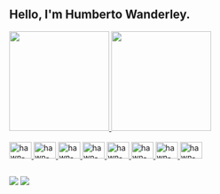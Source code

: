 ## Hello, I'm Humberto Wanderley.

<div>
  <a href="https://github.com/humbertowanderley">
  <img height="180em" src="https://github-readme-stats.vercel.app/api?username=humbertowanderley&show_icons=true&theme=dracula&include_all_commits=true&count_private=true"/>
  <img height="180em" src="https://github-readme-stats.vercel.app/api/top-langs/?username=humbertowanderley&layout=compact&langs_count=16&theme=dark"/>
</div>

<div style="display: inline_block"><br>
  <img alt="hawn-TS" height="30", width="40" src="https://cdn.jsdelivr.net/gh/devicons/devicon/icons/typescript/typescript-original.svg" />
  <img alt="hawn-aws" height="30", width="40" src="https://cdn.jsdelivr.net/gh/devicons/devicon/icons/amazonwebservices/amazonwebservices-original-wordmark.svg" />
  <img alt="hawn-docker" height="30", width="40" src="https://cdn.jsdelivr.net/gh/devicons/devicon/icons/docker/docker-original-wordmark.svg" />
  <img alt="hawn-k8s" height="30", width="40" src="https://cdn.jsdelivr.net/gh/devicons/devicon/icons/kubernetes/kubernetes-plain-wordmark.svg" />
  <img alt="hawn-C" height="30", width="40" src="https://cdn.jsdelivr.net/gh/devicons/devicon/icons/c/c-original.svg" />
  <img alt="hawn-java" height="30", width="40" src="https://cdn.jsdelivr.net/gh/devicons/devicon/icons/java/java-original-wordmark.svg" />
  <img alt="hawn-Gradle" height="30", width="40" src="https://cdn.jsdelivr.net/gh/devicons/devicon/icons/gradle/gradle-plain.svg" />
  <img alt="hawn-python" height="30", width="40" src="https://cdn.jsdelivr.net/gh/devicons/devicon/icons/python/python-original-wordmark.svg" />
</div>

  ##

<div>
  <a href="mailto:humberto.wanderley.neto@gmail.com" target="_blank"><img src="https://img.shields.io/badge/Gmail-D14836?style=for-the-badge&logo=gmail&logoColor=white" target="_blank"></a>
   <a href="https://www.linkedin.com/in/humberto-alves-wanderley-neto-3ab079174/" target="_blank"><img src=https://img.shields.io/badge/LinkedIn-0077B5?style=for-the-badge&logo=linkedin&logoColor=white" target="_blank"></a>
</div>

